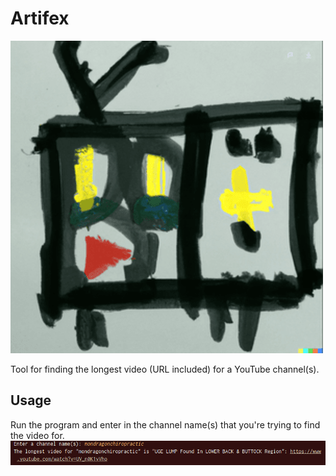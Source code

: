 # Artifex
![video](https://github.com/Brimey/Artifex/blob/main/images/video.png)

Tool for finding the longest video (URL included) for a YouTube channel(s).


## Usage
Run the program and enter in the channel name(s) that you're trying to find the video for.
![demo](https://github.com/Brimey/Artifex/blob/main/images/demo.png)
